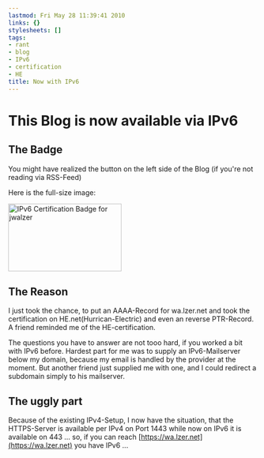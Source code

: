 ```yaml
---
lastmod: Fri May 28 11:39:41 2010
links: {}
stylesheets: []
tags:
- rant
- blog
- IPv6
- certification
- HE
title: Now with IPv6
---
```



# This Blog is now available via IPv6


## The Badge
You might have realized the button on the left side of the Blog (if you're not  reading via RSS-Feed)

Here is the full-size image:

<a href="http://ipv6.he.net/certification/scoresheet.php?pass_name=jwalzer" target="_blank"><img src="http://ipv6.he.net/certification/create_badge.php?pass_name=jwalzer&badge=3" width=229 height=137 border=0 alt="IPv6 Certification Badge for jwalzer"></img></a>

## The Reason

I just took the chance, to put an AAAA-Record for wa.lzer.net and took the certification on HE.net(Hurrican-Electric) and even an reverse PTR-Record. A friend reminded me of the HE-certification. 

The questions you have to answer are not tooo hard, if you worked a bit with IPv6 before. Hardest part for me was to supply an IPv6-Mailserver below my domain, because my email is handled by the provider at the moment. But another friend just supplied me with one, and I could redirect a subdomain simply to his mailserver.

## The uggly part

Because of the existing IPv4-Setup, I now have the situation, that the HTTPS-Server is available per IPv4 on Port 1443 while now on IPv6 it is available on 443 ... so, if you can reach [https://wa.lzer.net](https://wa.lzer.net) you have IPv6 ...





